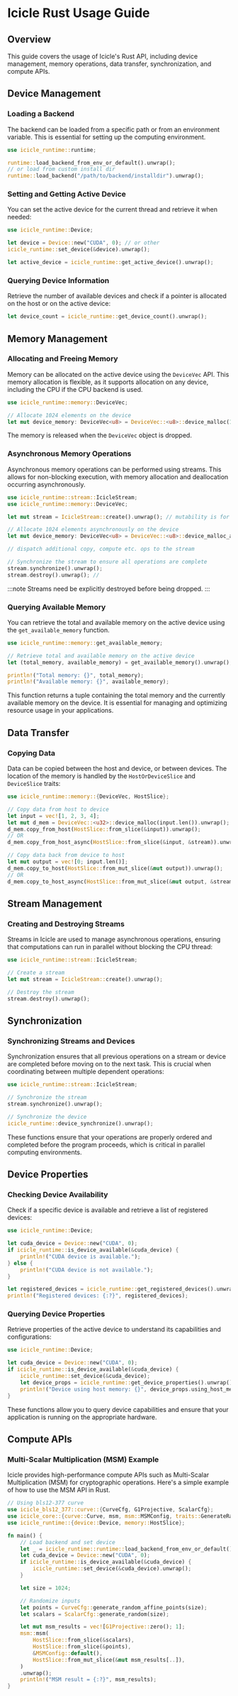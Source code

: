 
# Icicle Rust Usage Guide

## Overview

This guide covers the usage of Icicle's Rust API, including device management, memory operations, data transfer, synchronization, and compute APIs.

## Device Management

### Loading a Backend

The backend can be loaded from a specific path or from an environment variable. This is essential for setting up the computing environment.

```rust
use icicle_runtime::runtime;

runtime::load_backend_from_env_or_default().unwrap();
// or load from custom install dir
runtime::load_backend("/path/to/backend/installdir").unwrap();
```

### Setting and Getting Active Device

You can set the active device for the current thread and retrieve it when needed:

```rust
use icicle_runtime::Device;

let device = Device::new("CUDA", 0); // or other
icicle_runtime::set_device(&device).unwrap();

let active_device = icicle_runtime::get_active_device().unwrap();
```

### Querying Device Information

Retrieve the number of available devices and check if a pointer is allocated on the host or on the active device:

```rust
let device_count = icicle_runtime::get_device_count().unwrap();
```

## Memory Management

### Allocating and Freeing Memory

Memory can be allocated on the active device using the `DeviceVec` API. This memory allocation is flexible, as it supports allocation on any device, including the CPU if the CPU backend is used.

```rust
use icicle_runtime::memory::DeviceVec;

// Allocate 1024 elements on the device
let mut device_memory: DeviceVec<u8> = DeviceVec::<u8>::device_malloc(1024).unwrap();
```

The memory is released when the `DeviceVec` object is dropped.

### Asynchronous Memory Operations

Asynchronous memory operations can be performed using streams. This allows for non-blocking execution, with memory allocation and deallocation occurring asynchronously.
```rust
use icicle_runtime::stream::IcicleStream;
use icicle_runtime::memory::DeviceVec;

let mut stream = IcicleStream::create().unwrap(); // mutability is for the destroy() method

// Allocate 1024 elements asynchronously on the device
let mut device_memory: DeviceVec<u8> = DeviceVec::<u8>::device_malloc_async(1024, &stream).unwrap();

// dispatch additional copy, compute etc. ops to the stream

// Synchronize the stream to ensure all operations are complete
stream.synchronize().unwrap();
stream.destroy().unwrap(); //
```

:::note
Streams need be explicitly destroyed before being dropped.
:::

### Querying Available Memory

You can retrieve the total and available memory on the active device using the `get_available_memory` function.

```rust
use icicle_runtime::memory::get_available_memory;

// Retrieve total and available memory on the active device
let (total_memory, available_memory) = get_available_memory().unwrap();

println!("Total memory: {}", total_memory);
println!("Available memory: {}", available_memory);
```

This function returns a tuple containing the total memory and the currently available memory on the device. It is essential for managing and optimizing resource usage in your applications.

## Data Transfer

### Copying Data

Data can be copied between the host and device, or between devices. The location of the memory is handled by the `HostOrDeviceSlice` and `DeviceSlice` traits:

```rust
use icicle_runtime::memory::{DeviceVec, HostSlice};

// Copy data from host to device
let input = vec![1, 2, 3, 4];
let mut d_mem = DeviceVec::<u32>::device_malloc(input.len()).unwrap();
d_mem.copy_from_host(HostSlice::from_slice(&input)).unwrap();
// OR
d_mem.copy_from_host_async(HostSlice::from_slice(&input, &stream)).unwrap();

// Copy data back from device to host
let mut output = vec![0; input.len()];
d_mem.copy_to_host(HostSlice::from_mut_slice(&mut output)).unwrap();
// OR
d_mem.copy_to_host_async(HostSlice::from_mut_slice(&mut output, &stream)).unwrap();
```
## Stream Management

### Creating and Destroying Streams

Streams in Icicle are used to manage asynchronous operations, ensuring that computations can run in parallel without blocking the CPU thread:

```rust
use icicle_runtime::stream::IcicleStream;

// Create a stream
let mut stream = IcicleStream::create().unwrap();

// Destroy the stream
stream.destroy().unwrap();
```

## Synchronization

### Synchronizing Streams and Devices

Synchronization ensures that all previous operations on a stream or device are completed before moving on to the next task. This is crucial when coordinating between multiple dependent operations:

```rust
use icicle_runtime::stream::IcicleStream;

// Synchronize the stream
stream.synchronize().unwrap();

// Synchronize the device
icicle_runtime::device_synchronize().unwrap();
```
These functions ensure that your operations are properly ordered and completed before the program proceeds, which is critical in parallel computing environments.

## Device Properties

### Checking Device Availability

Check if a specific device is available and retrieve a list of registered devices:
```rust
use icicle_runtime::Device;

let cuda_device = Device::new("CUDA", 0);
if icicle_runtime::is_device_available(&cuda_device) {
    println!("CUDA device is available.");
} else {
    println!("CUDA device is not available.");
}

let registered_devices = icicle_runtime::get_registered_devices().unwrap();
println!("Registered devices: {:?}", registered_devices);
```

### Querying Device Properties

Retrieve properties of the active device to understand its capabilities and configurations:

```rust
use icicle_runtime::Device;

let cuda_device = Device::new("CUDA", 0);
if icicle_runtime::is_device_available(&cuda_device) {
    icicle_runtime::set_device(&cuda_device);
    let device_props = icicle_runtime::get_device_properties().unwrap();
    println!("Device using host memory: {}", device_props.using_host_memory);
}
```

These functions allow you to query device capabilities and ensure that your application is running on the appropriate hardware.

## Compute APIs

### Multi-Scalar Multiplication (MSM) Example

Icicle provides high-performance compute APIs such as Multi-Scalar Multiplication (MSM) for cryptographic operations. Here's a simple example of how to use the MSM API in Rust.

```rust
// Using bls12-377 curve
use icicle_bls12_377::curve::{CurveCfg, G1Projective, ScalarCfg};
use icicle_core::{curve::Curve, msm, msm::MSMConfig, traits::GenerateRandom};
use icicle_runtime::{device::Device, memory::HostSlice};

fn main() {
    // Load backend and set device
    let _ = icicle_runtime::runtime::load_backend_from_env_or_default();
    let cuda_device = Device::new("CUDA", 0);
    if icicle_runtime::is_device_available(&cuda_device) {
        icicle_runtime::set_device(&cuda_device).unwrap();
    }

    let size = 1024;

    // Randomize inputs
    let points = CurveCfg::generate_random_affine_points(size);
    let scalars = ScalarCfg::generate_random(size);

    let mut msm_results = vec![G1Projective::zero(); 1];
    msm::msm(
        HostSlice::from_slice(&scalars),
        HostSlice::from_slice(&points),
        &MSMConfig::default(),
        HostSlice::from_mut_slice(&mut msm_results[..]),
    )
    .unwrap();
    println!("MSM result = {:?}", msm_results);
}
```
